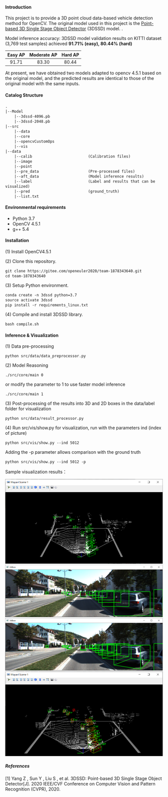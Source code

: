 #### Introduction

This project is to provide a 3D point cloud data-based vehicle detection method for OpenCV. The original model used in this project is the [Point-based 3D Single Stage Object Detector](https://arxiv.org/abs/2002.10187) (3DSSD) model. .

Model inference accuracy: 3DSSD model validation results on KITTI dataset (3,769 test samples) achieved **91.71% (easy), 80.44% (hard)**

| Easy AP | Moderate AP | Hard AP |
| :-----: | :---------: | :-----: |
|  91.71  |    83.30    |  80.44  |

At present, we have obtained two models adapted to opencv 4.5.1 based on the original model, and the predicted results are identical to those of the original model with the same inputs.

#### Catalog Structure

```
.
|--Model
	|--3dssd-4096.pb
	|--3dssd-2048.pb
|--src
	|--data
	|--core
	|--opencvCustomOps
	|--vis
|--data
	|--calib                         (Calibration files)
	|--image
	|--point
	|--pre_data                      (Pre-processed files)
	|--aft_data                      (Model inference results)
	|--label                         (Label and results that can be visualized)
	|--pred                          (ground_truth)
	|--list.txt
```

#### Environmental requirements

* Python 3.7
* OpenCV 4.5.1
* g++ 5.4

#### Installation

(1) Install OpenCV4.5.1

(2) Clone this repository.

```
git clone https://gitee.com/openeuler2020/team-1878343640.git
cd team-1878343640
```

(3) Setup Python environment.

```
conda create -n 3dssd python=3.7
source activate 3dssd
pip install -r requirements_linux.txt
```

(4) Compile and install 3DSSD library.

```
bash compile.sh
```

#### Inference & Visualization

(1) Data pre-processing

```
python src/data/data_preprocessor.py
```

(2) Model Reasoning

```
./src/core/main 0
```

or modify the parameter to 1 to use faster model inference

```
./src/core/main 1 
```

(3) Post-processing of the results into 3D and 2D boxes in the data/label folder for visualization

```
python src/data/result_processor.py
```

(4) Run src/vis/show.py for visualization, run with the parameters ind (index of picture)

```
python src/vis/show.py --ind 5012
```

Adding the -p parameter allows comparison with the ground truth

```
python src/vis/show.py --ind 5012 -p
```

Sample visualization results：

<img src="img/vis_1.png">

<img src="img/vis_2.png">

<img src="img/vis_3.png">

<img src="img/vis_4.png">


##### References

[1] Yang Z ,  Sun Y ,  Liu S , et al. 3DSSD: Point-based 3D Single Stage Object Detector[J]. 2020 IEEE/CVF Conference on Computer Vision and Pattern Recognition (CVPR), 2020.
